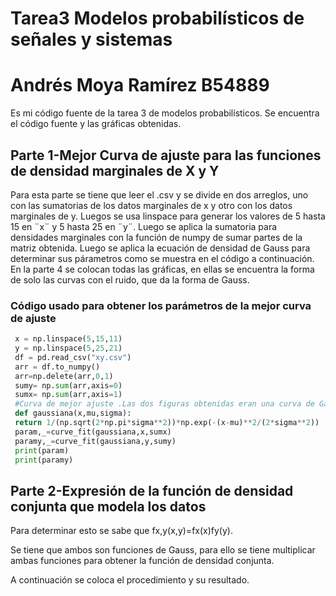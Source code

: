 # Tarea3 Modelos probabilísticos de señales y sistemas 
# Andrés Moya Ramírez B54889
Es mi código fuente de la tarea 3 de modelos probabilísticos. Se encuentra el código fuente y las gráficas obtenidas. 
## Parte 1-Mejor Curva de ajuste para las funciones de densidad marginales de X y Y
Para esta parte se tiene que leer el .csv y se divide en dos arreglos, uno con las sumatorias de los datos marginales de x y otro con los datos marginales de y. Luegos se usa linspace para generar los valores de 5 hasta 15 en ¨x¨ y 5 hasta 25 en ¨y¨. Luego se aplica la sumatoria para densidades marginales con la función de numpy de sumar partes de la matriz obtenida. Luego se aplica la ecuación de densidad de Gauss para determinar sus párametros como se muestra en el código a continuación. En la parte 4 se colocan todas las gráficas, en ellas se encuentra la forma de solo las curvas con el ruido, que da la forma de Gauss.

### Código usado para obtener los parámetros de la mejor curva de ajuste
```python
 x = np.linspace(5,15,11)
 y = np.linspace(5,25,21)
 df = pd.read_csv("xy.csv")
 arr = df.to_numpy()
 arr=np.delete(arr,0,1)
 sumy= np.sum(arr,axis=0)
 sumx= np.sum(arr,axis=1)
 #Curva de mejor ajuste .Las dos figuras obtenidas eran una curva de Gauss
 def gaussiana(x,mu,sigma):
 return 1/(np.sqrt(2*np.pi*sigma**2))*np.exp(-(x-mu)**2/(2*sigma**2))
 param,_=curve_fit(gaussiana,x,sumx)
 paramy,_=curve_fit(gaussiana,y,sumy)
 print(param)
 print(paramy)
```
## Parte 2-Expresión de la función de densidad conjunta que modela los datos

Para determinar esto se sabe que fx,y(x,y)=fx(x)fy(y).

Se tiene que ambos son funciones de Gauss, para ello se tiene multiplicar ambas funciones para obtener la función de densidad conjunta.

A continuación se coloca el procedimiento y su resultado.



